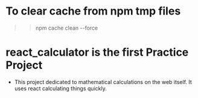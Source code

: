 # To clear cache from npm tmp files
>> npm cache clean --force

# react_calculator is the first Practice Project
- This project dedicated to mathematical calculations on the web itself. It uses react calculating things quickly.
